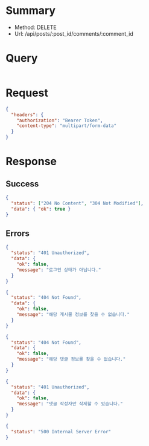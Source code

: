 # Summary

- Method: DELETE
- Url: /api/posts/:post_id/comments/:comment_id

# Query

```sql

```

# Request

```json
{
  "headers": {
    "authorization": "Bearer Token",
    "content-type": "multipart/form-data"
  }
}
```

# Response

## Success

```json
{
  "status": ["204 No Content", "304 Not Modified"],
  "data": { "ok": true }
}
```

## Errors

```json
{
  "status": "401 Unauthorized",
  "data": {
    "ok": false,
    "message": "로그인 상태가 아닙니다."
  }
}
```

```json
{
  "status": "404 Not Found",
  "data": {
    "ok": false,
    "message": "해당 게시물 정보를 찾을 수 없습니다."
  }
}
```

```json
{
  "status": "404 Not Found",
  "data": {
    "ok": false,
    "message": "해당 댓글 정보를 찾을 수 없습니다."
  }
}
```

```json
{
  "status": "401 Unauthorized",
  "data": {
    "ok": false,
    "message": "댓글 작성자만 삭제할 수 있습니다."
  }
}
```

```json
{
  "status": "500 Internal Server Error"
}
```
